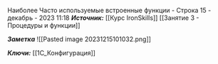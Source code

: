 
Наиболее Часто используемые встроенные функции - Строка
 15 - декабрь - 2023  11:18 
***Источник:***  [[Курс IronSkills]] [[Занятие 3 - Процедуры и функции]]

***Заметка*** 
![[Pasted image 20231215101032.png]]

***Ключи:*** [[1С_Конфигурация]]